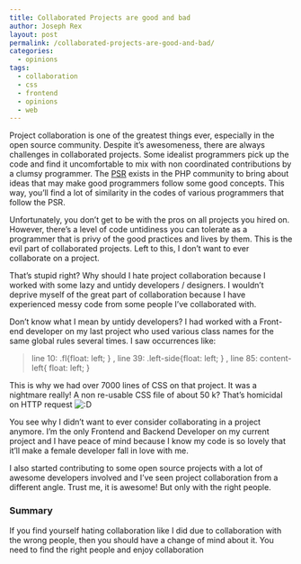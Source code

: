 ```yaml
---
title: Collaborated Projects are good and bad
author: Joseph Rex
layout: post
permalink: /collaborated-projects-are-good-and-bad/
categories:
  - opinions
tags:
  - collaboration
  - css
  - frontend
  - opinions
  - web
---
```

Project collaboration is one of the greatest things ever, especially in the open source community. Despite it&#8217;s awesomeness, there are always challenges in collaborated projects. Some idealist programmers pick up the code and find it uncomfortable to mix with non coordinated contributions by a clumsy programmer. The [PSR][1] exists in the PHP community to bring about ideas that may make good programmers follow some good concepts. This way, you&#8217;ll find a lot of similarity in the codes of various programmers that follow the PSR.

Unfortunately, you don&#8217;t get to be with the pros on all projects you hired on. However, there&#8217;s a level of code untidiness you can tolerate as a programmer that is privy of the good practices and lives by them. This is the evil part of collaborated projects. Left to this, I don&#8217;t want to ever collaborate on a project.

That&#8217;s stupid right? Why should I hate project collaboration because I worked with some lazy and untidy developers / designers. I wouldn&#8217;t deprive myself of the great part of collaboration because I have experienced messy code from some people I&#8217;ve collaborated with.

Don&#8217;t know what I mean by untidy developers? I had worked with a Front-end developer on my last project who used various class names for the same global rules several times. I saw occurrences like:

> line 10: .fl{float: left; } , line 39: .left-side{float: left; } , line 85: content-left{ float: left; }

This is why we had over 7000 lines of CSS on that project. It was a nightmare really! A non re-usable CSS file of about 50 k? That&#8217;s homicidal on HTTP request <img src="http://josephrex.me/wp-includes/images/smilies/icon_biggrin.gif" alt=":D" class="wp-smiley" />

You see why I didn&#8217;t want to ever consider collaborating in a project anymore. I&#8217;m the only Frontend and Backend Developer on my current project and I have peace of mind because I know my code is so lovely that it&#8217;ll make a female developer fall in love with me.

I also started contributing to some open source projects with a lot of awesome developers involved and I&#8217;ve seen project collaboration from a different angle. Trust me, it is awesome! But only with the right people.

### Summary

If you find yourself hating collaboration like I did due to collaboration with the wrong people, then you should have a change of mind about it. You need to find the right people and enjoy collaboration

 [1]: http://www.php-fig.org/psr/